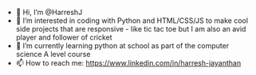 - 👋 Hi, I’m @HarreshJ
- 👀 I’m interested in coding with Python and HTML/CSS/JS to make cool side projects that are responsive - like tic tac toe but I am also an avid player and follower of cricket
- 🌱 I’m currently learning python at school as part of the computer science A level course
- 📫 How to reach me: https://www.linkedin.com/in/harresh-jayanthan
